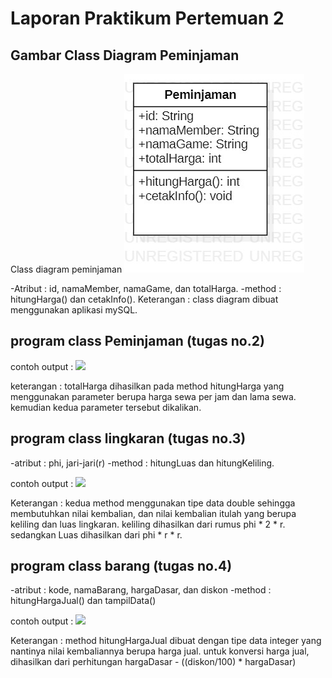 # Laporan Praktikum Pertemuan 2


## Gambar Class Diagram Peminjaman
 Class diagram peminjaman
 <img src="ClassDiagramPeminjaman.jpg">

 -Atribut : id, namaMember, namaGame, dan totalHarga.
 -method : hitungHarga() dan cetakInfo().
 Keterangan : class diagram dibuat menggunakan aplikasi mySQL.

## program class Peminjaman (tugas no.2)
contoh output :
<img src="peminjaman.jpg">

keterangan : totalHarga dihasilkan pada method hitungHarga yang menggunakan parameter berupa harga sewa per jam dan lama sewa. kemudian kedua parameter tersebut dikalikan.

## program class lingkaran (tugas no.3)
-atribut : phi, jari-jari(r)
-method : hitungLuas dan hitungKeliling.

contoh output :
<img src="lingkaran.jpg">

Keterangan : kedua method menggunakan tipe data double sehingga membutuhkan nilai kembalian, dan nilai kembalian itulah yang berupa keliling dan luas lingkaran. keliling dihasilkan dari rumus phi * 2 * r. sedangkan Luas dihasilkan dari phi * r * r.

## program class barang (tugas no.4)
-atribut : kode, namaBarang, hargaDasar, dan diskon
-method : hitungHargaJual() dan tampilData()

contoh output :
<img src="barang.jpg">

Keterangan : method hitungHargaJual dibuat dengan tipe data integer yang nantinya nilai kembaliannya berupa harga jual. untuk konversi harga jual, dihasilkan dari perhitungan hargaDasar - ((diskon/100) * hargaDasar)